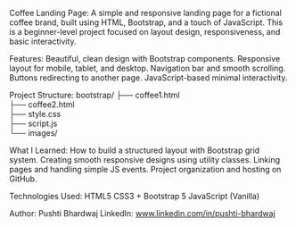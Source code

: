 Coffee Landing Page:
A simple and responsive landing page for a fictional coffee brand, built using HTML, Bootstrap, and a touch of JavaScript. This is a beginner-level project focused 
on layout design, responsiveness, and basic interactivity.

Features:
Beautiful, clean design with Bootstrap components.
Responsive layout for mobile, tablet, and desktop.
Navigation bar and smooth scrolling.
Buttons redirecting to another page.
JavaScript-based minimal interactivity.

Project Structure:
bootstrap/
├── coffee1.html        
├── coffee2.html       
├── style.css            
├── script.js          
└── images/  

What I Learned:
How to build a structured layout with Bootstrap grid system.
Creating smooth responsive designs using utility classes.
Linking pages and handling simple JS events.
Project organization and hosting on GitHub.

Technologies Used:
HTML5
CSS3 + Bootstrap 5
JavaScript (Vanilla)

Author:
Pushti Bhardwaj
LinkedIn: www.linkedin.com/in/pushti-bhardwaj
